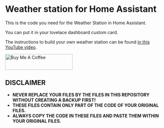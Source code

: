 # Weather station for Home Assistant
This is the code you need for the Weather Station in Home Assistant. 

You can put it in your lovelace dashboard custom card.

The instructions to build your own weather station can be found [in this YouTube video](https://youtu.be/Xu5cvMfCohU).

<a href="https://www.buymeacoffee.com/smarthomejunkie" target="_blank"><img src="https://cdn.buymeacoffee.com/buttons/default-blue.png" alt="Buy Me A Coffee" height="51" width="217" ></a>

## DISCLAIMER
* **NEVER REPLACE YOUR FILES BY THE FILES IN THIS REPOSITORY WITHOUT CREATING A BACKUP FIRST!**
* **THESE FILES CONTAIN ONLY PART OF THE CODE OF YOUR ORIGINAL FILES.**
* **ALWAYS COPY THE CODE IN THESE FILES AND PASTE THEM WITHIN YOUR ORIGINAL FILES.**
